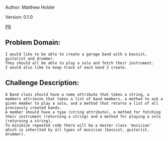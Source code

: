 Author: Matthew Holder

Version: 0.1.0

[PR]()

## Problem Domain:
    I would like to be able to create a garage band with a bassist, guitarist and drummer.
    They should all be able to play a solo and fetch their instrument.
    I would also like to keep track of each band I create.

## Challenge Description:
    A Band class should have a name attribute that takes a string, a members attribute that takes a list of band members, a method to ask a given member to play a solo, and a method that returns a list of all previously created bands.
    A member should have a type (string attribute), a method for fetching their instrument (returning a string) and a method for playing a solo (returning a string).
    To minimize repeated code there will be a master class 'musician' which is inherited by all types of musician (bassist, guitarist, drummer).

## 